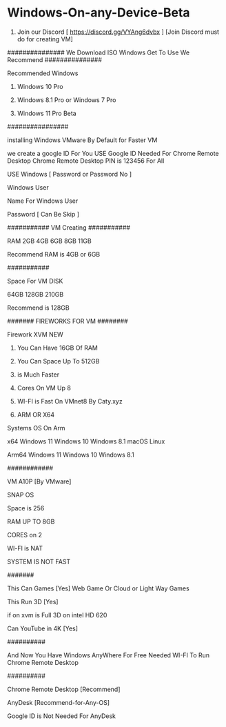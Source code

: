 
# Windows-On-any-Device-Beta

1. Join our Discord [ https://discord.gg/VYAng6dvbx ] [Join Discord must do for creating VM]

###############
We Download ISO
Windows Get To Use We Recommend 
###############

Recommended Windows

1. Windows 10 Pro

2. Windows 8.1 Pro or Windows 7 Pro

3. Windows 11 Pro Beta

################

installing Windows
VMware By Default for Faster VM

we create a google ID For You USE
Google ID Needed For Chrome Remote Desktop
Chrome Remote Desktop PIN is 123456 For All


USE Windows [ Password or Password No ]

Windows User

Name For Windows User

Password [ Can Be Skip ]

###########
VM Creating
###########

RAM 2GB 4GB 6GB 8GB 11GB
 
 Recommend RAM is 4GB or 6GB

###########

Space For VM DISK
 
 64GB 128GB 210GB
 
 Recommend is 128GB

####### FIREWORKS FOR VM ########

Firework XVM NEW

1. You Can Have 16GB Of RAM

2. You Can Space Up To 512GB

3. is Much Faster

4. Cores On VM Up 8

5. WI-FI is Fast On VMnet8 By Caty.xyz

6. ARM OR X64

Systems OS On Arm

x64
Windows 11
Windows 10
Windows 8.1
macOS
Linux

Arm64
Windows 11
Windows 10
Windows 8.1

############

VM A10P [By VMware]

SNAP OS

Space is 256

RAM UP TO 8GB

CORES on 2

Wl-FI is NAT

SYSTEM IS NOT FAST

#######

This Can Games [Yes]
 Web Game Or Cloud or Light Way Games
 
 This Run 3D [Yes]
 
 if on xvm is Full 3D on intel HD 620
 
 Can YouTube in 4K [Yes]
 
 ##########
 
 And Now You Have Windows AnyWhere For Free
 Needed WI-FI To Run Chrome Remote Desktop
 
 ##########

Chrome Remote Desktop [Recommend]

AnyDesk [Recommend-for-Any-OS]

Google ID is Not Needed For AnyDesk
